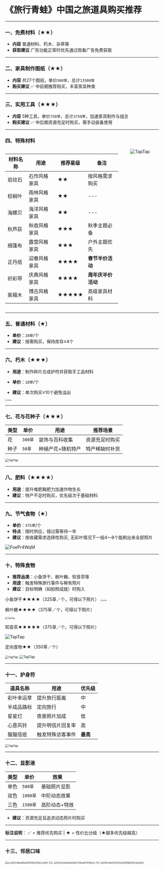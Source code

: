 # 《旅行青蛙》中国之旅道具购买推荐

---

### 一、免费材料（★★）
- &zwnj;**内容**&zwnj; 
  普通材料、朽木、杂草等
- &zwnj;**获取建议**&zwnj; 
  广告功能正常时优先通过观看广告免费获取

---

### 二、家具制作图纸（★★）
- &zwnj;**内容**&zwnj; 
  共27个图纸，单价`500草`，总计`13500草`
- &zwnj;**购买建议**&zwnj; 
  ✅ 中前期推荐购买，丰富家具种类

---

### 三、实用工具（★★★）
- &zwnj;**内容**&zwnj; 
  5种工具，单价`750草`，总计`3750草`，加速家具制作与组合
- &zwnj;**购买建议**&zwnj; 
  ✅ 中后期资源充足时购买，需手动装备使用

---

### 四、特殊材料

<div style="display: flex;">
    <div style="flex: 7.5; padding-right: 10px;">
        <table>
            <thead>
                <tr>
                    <th>材料名称</th>
                    <th>用途</th>
                    <th>推荐星级</th>
                    <th>备注</th>
                </tr>
            </thead>
            <tbody>
                <tr>
                    <td>岩纹石</td>
                    <td>石作风格家具</td>
                    <td>★★</td>
                    <td>按风格需求购买</td>
                </tr>
                <tr>
                    <td>棕榈叶</td>
                    <td>雨林风格家具</td>
                    <td>★★</td>
                    <td>---</td>
                </tr>
                <tr>
                    <td>海螺贝</td>
                    <td>海洋风格家具</td>
                    <td>★★</td>
                    <td>---</td>
                </tr>
                <tr>
                    <td>秋芦荻</td>
                    <td>秋收风格家具</td>
                    <td>★★★</td>
                    <td>秋季主题必备</td>
                </tr>
                <tr>
                    <td>细篷布</td>
                    <td>露营风格家具</td>
                    <td>★★★</td>
                    <td>户外主题优先</td>
                </tr>
                <tr>
                    <td>正丹纸</td>
                    <td>迎春风格家具</td>
                    <td>★★★★</td>
                    <td><strong>春节半价活动</strong></td>
                </tr>
                <tr>
                    <td>织彩带</td>
                    <td>庆典风格家具</td>
                    <td>★★★★</td>
                    <td><strong>周年庆半价活动</strong></td>
                </tr>
                <tr>
                    <td>紫檀木</td>
                    <td>博古风格家具</td>
                    <td>★★★★★</td>
                    <td>高级家具材料</td>
                </tr>
            </tbody>
        </table>
    </div>
    <div style="flex: 2.5; text-align: center;">
        <img src="https://raw.githubusercontent.com/APPIE777/notePic/main/typora/FnR66PSm8Hn2FyE7XoVUP-6KTeoD.jpg" alt="TapTap" style="max-width: 60%; height: auto;">
    </div>
</div>

---

### 五、普通材料（★）

- &zwnj;**单价**&zwnj;：`20草`/个
- &zwnj;**建议**&zwnj;：按需购买，保持库存≤4个

---

### 六、朽木（★★★）
- &zwnj;**用途**&zwnj;：制作碎片合成护符并获取手工品材料

- &zwnj;**单价**&zwnj;：`10草`/个

- &zwnj;**建议**&zwnj;：单次购买≤10个避免溢出

<img src="https://raw.githubusercontent.com/APPIE777/notePic/main/typora/FruCJMJWskSRK9EpPw33jC_W5Aop.jpg" alt="TapTap" style="zoom:33%;" />

---

### 七、花与花种子（★★★）
| 类型   | 单价    | 用途               | 推荐场景         |
|--------|---------|--------------------|------------------|
| 花     | `300草` | 装饰与百科收集     | 资源充足时购买   |
| 种子   | `50草`  | 种植产花+随机特产  | 特产稀缺时补货   |

<img src="https://raw.githubusercontent.com/APPIE777/notePic/main/typora/FueogB1BC2LflLogt3YYFWUt42Jr.jpg" alt="TapTap" style="zoom: 67%;" /> 

---



### 八、肥料（★★★★）

- &zwnj;**用途**&zwnj;：提升堆肥箱肥力加速作物生长
- &zwnj;**建议**&zwnj;：特产不足时购买，优先级次于基础材料

---

### 九、节气食物（★）
- &zwnj;**单价**&zwnj;：`375草`/个
- &zwnj;**特点**&zwnj;：限时供应，错过需等待一年
- &zwnj;**建议**&zwnj;：按收藏需求选择性购买, 无彩叶情况下一般4～8个能刷出来全部照片

<img src="https://raw.githubusercontent.com/APPIE777/notePic/main/typora/FoePr4WqM.jpg" alt="FoePr4WqM"  /> 

---

### 十、特殊食物
- &zwnj;**推荐品类**&zwnj;：小鱼饼干、枫叶糖、知音茶等
- &zwnj;**用途**&zwnj;：触发特殊旅行事件与稀有照片
- &zwnj;**建议**&zwnj;：目标明确（如拍照成就）时购入



小鱼饼干★★★★（325草／个，可得以下照片）
<img src="https://raw.githubusercontent.com/APPIE777/notePic/main/typora/FigYZcs3b0JrTbdgKKPVoqKRkx8e.jpg" alt="TapTap" style="zoom:33%;" />

枫叶糖★★★★（375草／个，可得以下照片）

<img src="https://raw.githubusercontent.com/APPIE777/notePic/main/typora/FvbKIuEHGSJK_vwlgPkpZLiO6KD4.jpg" alt="TapTap" style="zoom: 50%;" /> 

知音茶★★★★★（375草／个，可得以下照片）

![TapTap](https://raw.githubusercontent.com/APPIE777/notePic/main/typora/Fsd_ei_3VW4JBIe4KwFA7FoD8qoN.png) 

定向食物★★（350草／个）

<img src="https://raw.githubusercontent.com/APPIE777/notePic/main/typora/Fnj6elHsutxbL3Ls2_Ven-BSox0W.jpg" alt="TapTap" style="zoom: 67%;" /> 

<img src="https://raw.githubusercontent.com/APPIE777/notePic/main/typora/FtLFNHOgxPGuQhY4u_ag7VEH5k7s.jpg" alt="TapTap" style="zoom: 80%;" /> 





---

### 十一、护身符
| 道具名称       | 用途                     | 优先级 |
|----------------|--------------------------|--------|
| 彩叶幸运草     | 提升旅行距离             | 中     |
| 半成品路标     | 定向旅行                 | 中     |
| 星星灯         | 夜景照片加成             | 低     |
| 心意风铃       | 提升明信片回复率         | 高     |
| 猫猫信纸       | 触发特殊访客事件         | &zwnj;**最高**&zwnj; |



<img src="https://raw.githubusercontent.com/APPIE777/notePic/main/typora/Fo7nCOOo5WKT50UCNl3mTQkmbB4Z.jpg" alt="TapTap" style="zoom: 67%;" /> 


---

### 十二、显影液
| 类型     | 单价    | 效果               |
|----------|---------|--------------------|
| 单色     | `500草` | 基础照片显影       |
| 双色     | `1000草`| 中阶动态效果       |
| 三色     | `1500草`| 高阶动态+特效      |
- &zwnj;**建议**&zwnj;：资源充足且追求动态照片时购买

---

&zwnj;**标注说明**&zwnj;： 
✅ = 推荐优先购买 | ★ = 性价比分级（★越多优先级越高）

---

### 十三、邻居口味

<img src="https://raw.githubusercontent.com/APPIE777/notePic/main/typora/bc2d07a48bd89a4184595e35d2c2a85f_720.jpg" alt="bc2d07a48bd89a4184595e35d2c2a85f_720" style="zoom: 50%;" /> 

<img src="https://raw.githubusercontent.com/APPIE777/notePic/main/typora/128e3e5eb6e9d3bfe73fbeb87459fee1_720.jpg" alt="128e3e5eb6e9d3bfe73fbeb87459fee1_720" style="zoom: 50%;" /> 

<img src="https://raw.githubusercontent.com/APPIE777/notePic/main/typora/945cf6b2500342ed1949b0812cb6e624.jpg" alt="945cf6b2500342ed1949b0812cb6e624" style="zoom: 50%;" /> 


